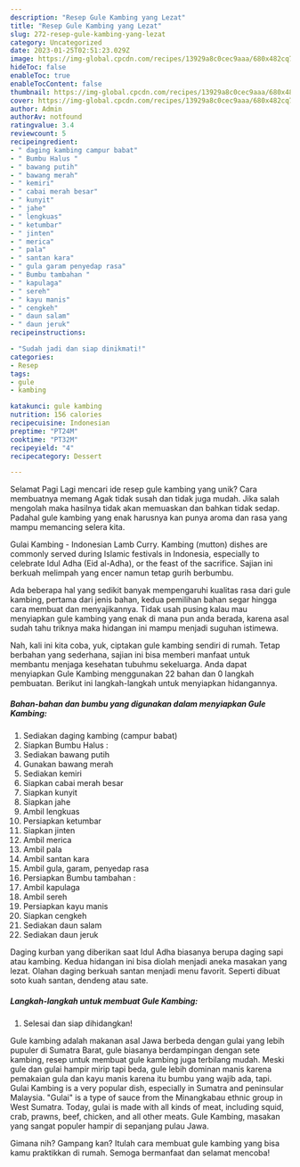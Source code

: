 ```yaml
---
description: "Resep Gule Kambing yang Lezat"
title: "Resep Gule Kambing yang Lezat"
slug: 272-resep-gule-kambing-yang-lezat
category: Uncategorized
date: 2023-01-25T02:51:23.029Z
image: https://img-global.cpcdn.com/recipes/13929a8c0cec9aaa/680x482cq70/gule-kambing-foto-resep-utama.jpg
hideToc: false
enableToc: true
enableTocContent: false
thumbnail: https://img-global.cpcdn.com/recipes/13929a8c0cec9aaa/680x482cq70/gule-kambing-foto-resep-utama.jpg
cover: https://img-global.cpcdn.com/recipes/13929a8c0cec9aaa/680x482cq70/gule-kambing-foto-resep-utama.jpg
author: Admin
authorAv: notfound
ratingvalue: 3.4
reviewcount: 5
recipeingredient:
- " daging kambing campur babat"
- " Bumbu Halus "
- " bawang putih"
- " bawang merah"
- " kemiri"
- " cabai merah besar"
- " kunyit"
- " jahe"
- " lengkuas"
- " ketumbar"
- " jinten"
- " merica"
- " pala"
- " santan kara"
- " gula garam penyedap rasa"
- " Bumbu tambahan "
- " kapulaga"
- " sereh"
- " kayu manis"
- " cengkeh"
- " daun salam"
- " daun jeruk"
recipeinstructions:

- "Sudah jadi dan siap dinikmati!"
categories:
- Resep
tags:
- gule
- kambing

katakunci: gule kambing 
nutrition: 156 calories
recipecuisine: Indonesian
preptime: "PT24M"
cooktime: "PT32M"
recipeyield: "4"
recipecategory: Dessert

---
```



Selamat Pagi Lagi mencari ide resep gule kambing yang unik? Cara membuatnya memang Agak tidak susah dan tidak juga mudah. Jika salah mengolah maka hasilnya tidak akan memuaskan dan bahkan tidak sedap. Padahal gule kambing yang enak harusnya kan punya aroma dan rasa yang mampu memancing selera kita.


Gulai Kambing - Indonesian Lamb Curry. Kambing (mutton) dishes are commonly served during Islamic festivals in Indonesia, especially to celebrate Idul Adha (Eid al-Adha), or the feast of the sacrifice. Sajian ini berkuah melimpah yang encer namun tetap gurih berbumbu.

Ada beberapa hal yang sedikit banyak mempengaruhi kualitas rasa dari gule kambing, pertama dari jenis bahan, kedua pemilihan bahan segar hingga cara membuat dan menyajikannya. Tidak usah pusing kalau mau menyiapkan gule kambing yang enak di mana pun anda berada, karena asal sudah tahu triknya maka hidangan ini mampu menjadi suguhan istimewa.


Nah, kali ini kita coba, yuk, ciptakan gule kambing sendiri di rumah. Tetap berbahan yang sederhana, sajian ini bisa memberi manfaat untuk membantu menjaga kesehatan tubuhmu sekeluarga. Anda dapat menyiapkan Gule Kambing menggunakan 22 bahan dan 0 langkah pembuatan. Berikut ini langkah-langkah untuk menyiapkan hidangannya.

<!--inarticleads1-->

##### Bahan-bahan dan bumbu yang digunakan dalam menyiapkan Gule Kambing:

1. Sediakan  daging kambing (campur babat)
1. Siapkan  Bumbu Halus :
1. Sediakan  bawang putih
1. Gunakan  bawang merah
1. Sediakan  kemiri
1. Siapkan  cabai merah besar
1. Siapkan  kunyit
1. Siapkan  jahe
1. Ambil  lengkuas
1. Persiapkan  ketumbar
1. Siapkan  jinten
1. Ambil  merica
1. Ambil  pala
1. Ambil  santan kara
1. Ambil  gula, garam, penyedap rasa
1. Persiapkan  Bumbu tambahan :
1. Ambil  kapulaga
1. Ambil  sereh
1. Persiapkan  kayu manis
1. Siapkan  cengkeh
1. Sediakan  daun salam
1. Sediakan  daun jeruk


Daging kurban yang diberikan saat Idul Adha biasanya berupa daging sapi atau kambing. Kedua hidangan ini bisa diolah menjadi aneka masakan yang lezat. Olahan daging berkuah santan menjadi menu favorit. Seperti dibuat soto kuah santan, dendeng atau sate. 

<!--inarticleads2-->

##### Langkah-langkah untuk membuat Gule Kambing:


1. Selesai dan siap dihidangkan!

Gule kambing adalah makanan asal Jawa berbeda dengan gulai yang lebih pupuler di Sumatra Barat, gule biasanya berdampingan dengan sete kambing, resep untuk membuat gule kambing juga terbilang mudah. Meski gule dan gulai hampir mirip tapi beda, gule lebih dominan manis karena pemakaian gula dan kayu manis karena itu bumbu yang wajib ada, tapi. Gulai Kambing is a very popular dish, especially in Sumatra and peninsular Malaysia. &#34;Gulai&#34; is a type of sauce from the Minangkabau ethnic group in West Sumatra. Today, gulai is made with all kinds of meat, including squid, crab, prawns, beef, chicken, and all other meats. Gule Kambing, masakan yang sangat populer hampir di sepanjang pulau Jawa. 

Gimana nih? Gampang kan? Itulah cara membuat gule kambing yang bisa kamu praktikkan di rumah. Semoga bermanfaat dan selamat mencoba!
